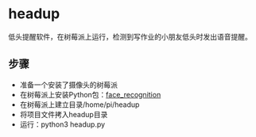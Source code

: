 # headup
低头提醒软件，在树莓派上运行，检测到写作业的小朋友低头时发出语音提醒。

## 步骤
* 准备一个安装了摄像头的树莓派
* 在树莓派上安装Python包：[face_recognition](https://github.com/ageitgey/face_recognition "The world's simplest facial recognition api for Python and the command line")
* 在树莓派上建立目录/home/pi/headup
* 将项目文件拷入headup目录
* 运行：python3 headup.py
